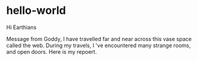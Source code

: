 # hello-world

Hi Earthians

Message from Goddy, I have travelled far and near across this vase space called the  web. During my travels, I 've encountered many strange rooms, and open doors. Here is my repoert. 

